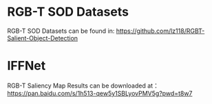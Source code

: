 # RGB-T SOD Datasets
RGB-T SOD Datasets can be found in: https://github.com/lz118/RGBT-Salient-Object-Detection
# IFFNet
RGB-T Saliency Map Results can be downloaded at：https://pan.baidu.com/s/1h513-qew5y1SBLyovPMV5g?pwd=t8w7

